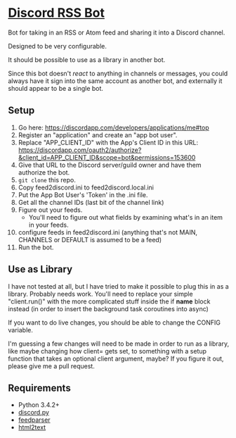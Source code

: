 # [Discord RSS Bot](https://github.com/freiheit/discord_rss_bot)

Bot for taking in an RSS or Atom feed and sharing it into a Discord channel.

Designed to be very configurable.

It should be possible to use as a library in another bot.

Since this bot doesn't *react* to anything in channels or messages, you could always
have it sign into the same account as another bot, and externally it should appear to
be a single bot.

## Setup

1. Go here: https://discordapp.com/developers/applications/me#top
2. Register an "application" and create an "app bot user".
3. Replace "APP_CLIENT_ID" with the App's Client ID in this URL:
   https://discordapp.com/oauth2/authorize?&client_id=APP_CLIENT_ID&scope=bot&permissions=153600
4. Give that URL to the Discord server/guild owner and have them authorize
   the bot.
5. `git clone` this repo.
6. Copy feed2discord.ini to feed2discord.local.ini
7. Put the App Bot User's 'Token' in the .ini file.
8. Get all the channel IDs (last bit of the channel link)
9. Figure out your feeds.
   - You'll need to figure out what fields by examining what's in an item in your feeds.
10. configure feeds in feed2discord.ini (anything that's not MAIN, CHANNELS or DEFAULT is assumed to be a feed)
11. Run the bot.

## Use as Library

I have not tested at all, but I have tried to make it possible to plug this
in as a library. Probably needs work. You'll need to replace your simple
"client.run()" with the more complicated stuff inside the if __name__ block
instead (in order to insert the background task coroutines into async)

If you want to do live changes, you should be able to change the CONFIG variable.

I'm guessing a few changes will need to be made in order to run as a
library, like maybe changing how client= gets set, to something with a
setup function that takes an optional client argument, maybe? If you figure
it out, please give me a pull request.

## Requirements
- Python 3.4.2+
- [discord.py](https://github.com/Rapptz/discord.py)
- [feedparser](https://pypi.python.org/pypi/feedparser)
- [html2text](https://pypi.python.org/pypi/html2text)
